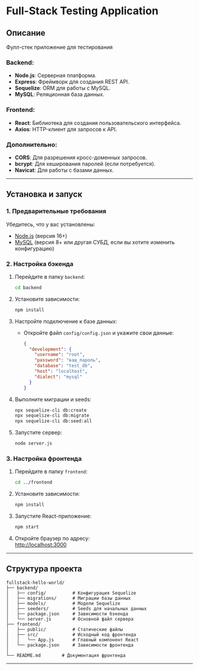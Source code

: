# Full-Stack Testing Application

## Описание

Фулл-стек приложение для тестирования

### Backend:

- **Node.js**: Серверная платформа.
- **Express**: Фреймворк для создания REST API.
- **Sequelize**: ORM для работы с MySQL.
- **MySQL**: Реляционная база данных.

### Frontend:

- **React**: Библиотека для создания пользовательского интерфейса.
- **Axios**: HTTP-клиент для запросов к API.

### Дополнительно:

- **CORS**: Для разрешения кросс-доменных запросов.
- **bcrypt**: Для хеширования паролей (если потребуется).
- **Navicat**: Для работы с базами данных.

---

## Установка и запуск

### 1. Предварительные требования

Убедитесь, что у вас установлены:

- [Node.js](https://nodejs.org/) (версия 16+)
- [MySQL](https://www.mysql.com/) (версия 8+ или другая СУБД, если вы хотите изменить конфигурацию)

### 2. Настройка бэкенда

1. Перейдите в папку `backend`:

   ```bash
   cd backend
   ```

2. Установите зависимости:

   ```bash
   npm install
   ```

3. Настройте подключение к базе данных:

   - Откройте файл `config/config.json` и укажите свои данные:
     ```json
     {
       "development": {
         "username": "root",
         "password": "ваш_пароль",
         "database": "test_db",
         "host": "localhost",
         "dialect": "mysql"
       }
     }
     ```

4. Выполните миграции и seeds:

   ```bash
   npx sequelize-cli db:create
   npx sequelize-cli db:migrate
   npx sequelize-cli db:seed:all
   ```

5. Запустите сервер:
   ```bash
   node server.js
   ```

### 3. Настройка фронтенда

1. Перейдите в папку `frontend`:

   ```bash
   cd ../frontend
   ```

2. Установите зависимости:

   ```bash
   npm install
   ```

3. Запустите React-приложение:

   ```bash
   npm start
   ```

4. Откройте браузер по адресу:  
   [http://localhost:3000](http://localhost:3000)

---

## Структура проекта

```
fullstack-hello-world/
├── backend/
│   ├── config/          # Конфигурация Sequelize
│   ├── migrations/      # Миграции базы данных
│   ├── models/          # Модели Sequelize
│   ├── seeders/         # Seeds для начальных данных
│   ├── package.json     # Зависимости бэкенда
│   └── server.js        # Основной файл сервера
├── frontend/
│   ├── public/          # Статические файлы
│   ├── src/             # Исходный код фронтенда
│   │   └── App.js       # Главный компонент React
│   └── package.json     # Зависимости фронтенда
│
└── README.md        # Документация фронтенда
```

---
